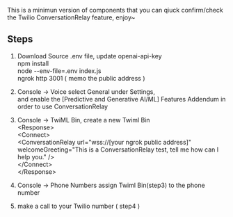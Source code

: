 This is a minimun version of components that you can qiuck confirm/check the Twilio ConversationRelay feature, enjoy~

Steps
------
1. Download Source
   .env file, update openai-api-key<br/>
   npm install<br/>
   node --env-file=.env index.js<br/>
   ngrok http 3001 ( memo the public address )<br/>
2. Console -> Voice
   select General under Settings,<br/>
   and enable the [Predictive and Generative AI/ML] Features Addendum in order to use ConversationRelay<br/>
3. Console -> TwiML Bin, create a new Twiml Bin<br/>
     \<Response\><br/>
        \<Connect\><br/>
         \<ConversationRelay url="wss://[your ngrok public address]" <br/>
            welcomeGreeting="This is a ConversationRelay test, tell me how can I help you." /\><br/>
        \</Connect\><br/>
    \</Response\><br/>
4. Console -> Phone Numbers
   assign Twiml Bin(step3) to the phone number<br/>

5. make a call to your Twilio number ( step4 )
